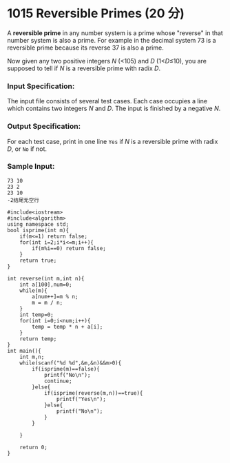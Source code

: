 # 1015 Reversible Primes (20 分)

A **reversible prime** in any number system is a prime whose "reverse" in that number system is also a prime. For example in the decimal system 73 is a reversible prime because its reverse 37 is also a prime.

Now given any two positive integers *N* (<105) and *D* (1<*D*≤10), you are supposed to tell if *N* is a reversible prime with radix *D*.

### Input Specification:

The input file consists of several test cases. Each case occupies a line which contains two integers *N* and *D*. The input is finished by a negative *N*.

### Output Specification:

For each test case, print in one line `Yes` if *N* is a reversible prime with radix *D*, or `No` if not.

### Sample Input:

```in
73 10
23 2
23 10
-2结尾无空行
```

```
#include<iostream>
#include<algorithm>
using namespace std;
bool isprime(int m){
    if(m<=1) return false;
    for(int i=2;i*i<=m;i++){
        if(m%i==0) return false;
    }
    return true;
}

int reverse(int m,int n){
    int a[100],num=0;
    while(m){
        a[num++]=m % n;
        m = m / n;
    }
    int temp=0;
    for(int i=0;i<num;i++){
        temp = temp * n + a[i];
    }
    return temp;
}
int main(){
    int m,n;
    while(scanf("%d %d",&m,&n)&&m>0){
        if(isprime(m)==false){
            printf("No\n");
            continue;
        }else{
            if(isprime(reverse(m,n))==true){
                printf("Yes\n");
            }else{
                printf("No\n");
            }
        }
        
    }
    
    return 0;
}



```

